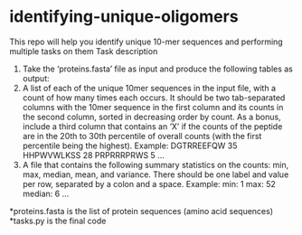 # identifying-unique-oligomers
This repo will help you identify unique 10-mer sequences and performing multiple tasks on them
Task description 
1.	Take the ‘proteins.fasta’ file as input and produce the following tables as output: 
1.	A list of each of the unique 10mer sequences in the input file, with a count of how many times each occurs. It should be two tab-separated columns with the 10mer sequence in the first column and its counts in the second column, sorted in decreasing order by count. As a bonus, include a third column that contains an ‘X’ if the counts of the peptide are in the 20th to 30th percentile of overall counts (with the first percentile being the highest). 
Example: 
          DGTRREEFQW     35
          HHPWVWLKSS     28
          PRPRRRPRWS     5
          ...
2.	A file that contains the following summary statistics on the counts: min, max, median, mean, and variance. There should be one label and value per row, separated by a colon and a space. 
Example: 
min: 1 max: 52 median: 6 ... 

*proteins.fasta is the list of protein sequences (amino acid sequences)
*tasks.py is the final code
